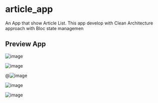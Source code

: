 # article_app

An App that show Article List. This app develop with Clean Architecture approach with Bloc state managemen

## Preview App
![image](https://github.com/Giber05/article_app/assets/72600935/31034535-feaa-4e88-823e-a0af0516e83e)

![image](https://github.com/Giber05/article_app/assets/72600935/f7eeda00-7473-4929-9c4f-e59f4519c28e)

@![image](https://github.com/Giber05/article_app/assets/72600935/f41b0d29-becc-460e-ac6b-9559286dc637)

![image](https://github.com/Giber05/article_app/assets/72600935/d77a3e2b-cd9a-4c4b-acba-737c159884c2)

![image](https://github.com/Giber05/article_app/assets/72600935/4e1a69ac-761a-4322-8e39-9e3bf02974b1)


 
